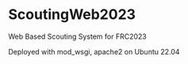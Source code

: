 # ScoutingWeb2023
Web Based Scouting System for FRC2023

Deployed with mod_wsgi, apache2 on Ubuntu 22.04
